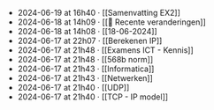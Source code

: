- 2024-06-19 at 16h40 · [[Samenvatting EX2]]
- 2024-06-18 at 14h09 · [[📂 Recente veranderingen]]
- 2024-06-18 at 14h08 · [[18-06-2024]]
- 2024-06-17 at 22h07 · [[Berekenen IP]]
- 2024-06-17 at 21h48 · [[Examens ICT - Kennis]]
- 2024-06-17 at 21h48 · [[568b norm]]
- 2024-06-17 at 21h43 · [[Informatica]]
- 2024-06-17 at 21h43 · [[Netwerken]]
- 2024-06-17 at 21h40 · [[UDP]]
- 2024-06-17 at 21h40 · [[TCP - IP model]]
